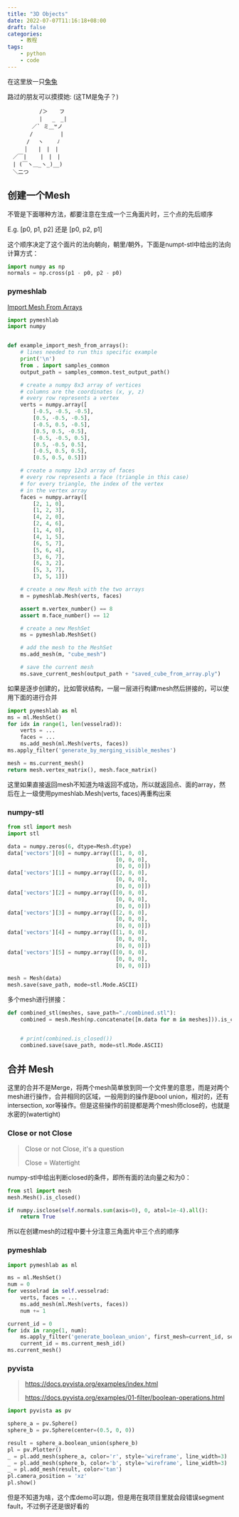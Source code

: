 ```yaml
---
title: "3D Objects"
date: 2022-07-07T11:16:18+08:00
draft: false
categories:
    - 教程
tags:
    - python
    - code    
---
```


在这里放一只[兔兔](https://miaomiaoyoung.github.io/en/posts/%E6%95%99%E7%A8%8B/bunny.obj)

路过的朋友可以摸摸她: (这TM是兔子？)

```
          /＞　  フ
          |   _　_|
　 　　　／` ミ＿꒳ノ
　　 　 /　　　 　 |
　　　 /　 ヽ　　 ﾉ
　 　 │　　|　|　|
　／￣|　　 |　|　|
　| (￣ヽ＿_ヽ_)__)
　＼二つ
```

## 创建一个Mesh

不管是下面哪种方法，都要注意在生成一个三角面片时，三个点的先后顺序

E.g. [p0, p1, p2] 还是 [p0, p2, p1]

这个顺序决定了这个面片的法向朝向，朝里/朝外，下面是numpt-stl中给出的法向计算方式：

```python
import numpy as np
normals = np.cross(p1 - p0, p2 - p0)
```



### pymeshlab

[Import Mesh From Arrays](https://github.com/cnr-isti-vclab/PyMeshLab/blob/main/pymeshlab/tests/example_import_mesh_from_arrays.py)


```python
import pymeshlab
import numpy


def example_import_mesh_from_arrays():
    # lines needed to run this specific example
    print('\n')
    from . import samples_common
    output_path = samples_common.test_output_path()

    # create a numpy 8x3 array of vertices
    # columns are the coordinates (x, y, z)
    # every row represents a vertex
    verts = numpy.array([
        [-0.5, -0.5, -0.5],
        [0.5, -0.5, -0.5],
        [-0.5, 0.5, -0.5],
        [0.5, 0.5, -0.5],
        [-0.5, -0.5, 0.5],
        [0.5, -0.5, 0.5],
        [-0.5, 0.5, 0.5],
        [0.5, 0.5, 0.5]])

    # create a numpy 12x3 array of faces
    # every row represents a face (triangle in this case)
    # for every triangle, the index of the vertex
    # in the vertex array
    faces = numpy.array([
        [2, 1, 0],
        [1, 2, 3],
        [4, 2, 0],
        [2, 4, 6],
        [1, 4, 0],
        [4, 1, 5],
        [6, 5, 7],
        [5, 6, 4],
        [3, 6, 7],
        [6, 3, 2],
        [5, 3, 7],
        [3, 5, 1]])

    # create a new Mesh with the two arrays
    m = pymeshlab.Mesh(verts, faces)

    assert m.vertex_number() == 8
    assert m.face_number() == 12

    # create a new MeshSet
    ms = pymeshlab.MeshSet()

    # add the mesh to the MeshSet
    ms.add_mesh(m, "cube_mesh")

    # save the current mesh
    ms.save_current_mesh(output_path + "saved_cube_from_array.ply")
```

如果是逐步创建的，比如管状结构，一层一层进行构建mesh然后拼接的，可以使用下面的进行合并

```python
import pymeshlab as ml
ms = ml.MeshSet()
for idx in range(1, len(vesselrad)):
    verts = ...
    faces = ...
    ms.add_mesh(ml.Mesh(verts, faces))
ms.apply_filter('generate_by_merging_visible_meshes')

mesh = ms.current_mesh()
return mesh.vertex_matrix(), mesh.face_matrix()
```

这里如果直接返回mesh不知道为啥返回不成功，所以就返回点、面的array，然后在上一级使用pymeshlab.Mesh(verts, faces)再重构出来

### numpy-stl

```python
from stl import mesh
import stl

data = numpy.zeros(6, dtype=Mesh.dtype)
data['vectors'][0] = numpy.array([[1, 0, 0],
                                  [0, 0, 0],
                                  [0, 0, 0]])
data['vectors'][1] = numpy.array([[2, 0, 0],
                                  [0, 0, 0],
                                  [0, 0, 0]])
data['vectors'][2] = numpy.array([[0, 0, 0],
                                  [0, 0, 0],
                                  [0, 0, 0]])
data['vectors'][3] = numpy.array([[2, 0, 0],
                                  [0, 0, 0],
                                  [0, 0, 0]])
data['vectors'][4] = numpy.array([[1, 0, 0],
                                  [0, 0, 0],
                                  [0, 0, 0]])
data['vectors'][5] = numpy.array([[0, 0, 0],
                                  [0, 0, 0],
                                  [0, 0, 0]])

mesh = Mesh(data)
mesh.save(save_path, mode=stl.Mode.ASCII)
```

多个mesh进行拼接：

```python
def combined_stl(meshes, save_path="./combined.stl"):
    combined = mesh.Mesh(np.concatenate([m.data for m in meshes])).is_closed()


    # print(combined.is_closed())
    combined.save(save_path, mode=stl.Mode.ASCII)
```

## 合并 Mesh

这里的合并不是Merge，将两个mesh简单放到同一个文件里的意思，而是对两个mesh进行操作，合并相同的区域，一般用到的操作是bool union，相对的，还有intersection, xor等操作。但是这些操作的前提都是两个mesh师close的，也就是水密的(watertight)

### Close or not Close

> Close or not Close, it's a question
> 
> Close = Watertight

numpy-stl中给出判断closed的条件，即所有面的法向量之和为0：

```python
from stl import mesh
mesh.Mesh().is_closed()

if numpy.isclose(self.normals.sum(axis=0), 0, atol=1e-4).all():
    return True
```

所以在创建mesh的过程中要十分注意三角面片中三个点的顺序

### pymeshlab

```python
import pymeshlab as ml

ms = ml.MeshSet()
num = 0
for vesselrad in self.vesselrad:
    verts, faces = ...
    ms.add_mesh(ml.Mesh(verts, faces))
    num += 1

current_id = 0
for idx in range(1, num):
    ms.apply_filter('generate_boolean_union', first_mesh=current_id, second_mesh=idx)
    current_id = ms.current_mesh_id()
ms.current_mesh()
```

### pyvista

> https://docs.pyvista.org/examples/index.html
>
> https://docs.pyvista.org/examples/01-filter/boolean-operations.html

```python
import pyvista as pv

sphere_a = pv.Sphere()
sphere_b = pv.Sphere(center=(0.5, 0, 0))

result = sphere_a.boolean_union(sphere_b)
pl = pv.Plotter()
_ = pl.add_mesh(sphere_a, color='r', style='wireframe', line_width=3)
_ = pl.add_mesh(sphere_b, color='b', style='wireframe', line_width=3)
_ = pl.add_mesh(result, color='tan')
pl.camera_position = 'xz'
pl.show()
```

但是不知道为啥，这个库demo可以跑，但是用在我项目里就会段错误segment fault，不过例子还是很好看的


